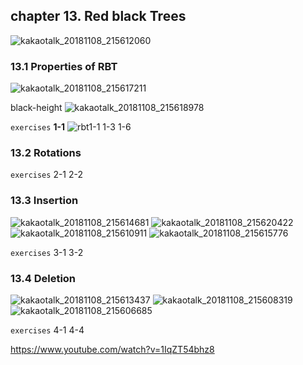 ## chapter 13. Red black Trees
![kakaotalk_20181108_215612060](https://user-images.githubusercontent.com/41552919/48200057-562f9980-e3a1-11e8-9b5f-f42f33cbb772.jpg)

### 13.1 Properties of RBT
![kakaotalk_20181108_215617211](https://user-images.githubusercontent.com/41552919/48200096-795a4900-e3a1-11e8-839f-9831e6c0e1e2.jpg)

black-height
![kakaotalk_20181108_215618978](https://user-images.githubusercontent.com/41552919/48200277-00a7bc80-e3a2-11e8-8d3c-3443725bfbac.jpg)

```exercises```
**1-1**
![rbt1-1](https://user-images.githubusercontent.com/41552919/48240566-95e49880-e416-11e8-9efd-d29b7856d079.jpg)
1-3
1-6

### 13.2 Rotations

```exercises```
2-1
2-2

### 13.3 Insertion
![kakaotalk_20181108_215614681](https://user-images.githubusercontent.com/41552919/48200340-2d5bd400-e3a2-11e8-9758-3af58706d143.jpg)
![kakaotalk_20181108_215620422](https://user-images.githubusercontent.com/41552919/48200360-3ba9f000-e3a2-11e8-806f-f2e9a88272ae.jpg)
![kakaotalk_20181108_215610911](https://user-images.githubusercontent.com/41552919/48200460-904d6b00-e3a2-11e8-87fb-9ffb795a3224.jpg)
![kakaotalk_20181108_215615776](https://user-images.githubusercontent.com/41552919/48200685-45802300-e3a3-11e8-9927-90936b974b38.jpg)

```exercises```
3-1
3-2

### 13.4 Deletion
![kakaotalk_20181108_215613437](https://user-images.githubusercontent.com/41552919/48200536-cc80cb80-e3a2-11e8-99cd-383ca9fcb3de.jpg)
![kakaotalk_20181108_215608319](https://user-images.githubusercontent.com/41552919/48200634-22557380-e3a3-11e8-87d2-7c92992e0dd7.jpg)
![kakaotalk_20181108_215606685](https://user-images.githubusercontent.com/41552919/48200577-ea4e3080-e3a2-11e8-990e-af7b10c54f80.jpg)

```exercises```
4-1
4-4

https://www.youtube.com/watch?v=1IqZT54bhz8
